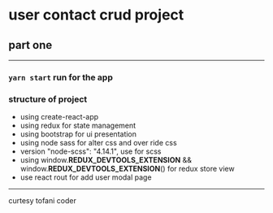 
# user contact crud project 
## part one
---
### `yarn start` run for the app

### structure of project
- using create-react-app 
- using redux for state management 
- using bootstrap for ui presentation 
- using node sass for alter css and over ride css 
- version "node-scss": "4.14.1", use for scss
- using window.__REDUX_DEVTOOLS_EXTENSION__ && window.__REDUX_DEVTOOLS_EXTENSION__() for redux store view
- use react rout for add user modal page

---
curtesy tofani coder
